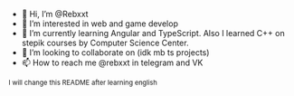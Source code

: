 - 👋 Hi, I’m @Rebxxt
- 👀 I’m interested in web and game develop
- 🌱 I’m currently learning Angular and TypeScript. Also I learned C++ on stepik courses by Computer Science Center.
- 💞️ I’m looking to collaborate on (idk mb ts projects)
- 📫 How to reach me @rebxxt in telegram and VK

<sub>I will change this README after learning english</sub>
<!---
Rebxxt/Rebxxt is a ✨ special ✨ repository because its `README.md` (this file) appears on your GitHub profile.
You can click the Preview link to take a look at your changes.
--->
